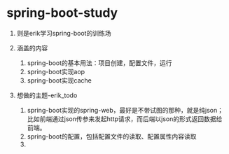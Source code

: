 # spring-boot-study
1.  则是erik学习spring-boot的训练场

2.  涵盖的内容
    1.  spring-boot的基本用法：项目创建，配置文件，运行
    2.  spring-boot实现aop
    3.  spring-boot实现cache
    

3.  想做的主题-erik_todo
    1.  spring-boot实现的spring-web，最好是不带试图的那种，就是纯json；
        比如前端通过json传参来发起http请求，而后端以json的形式返回数据给前端。
    2.  spring-boot的配置，包括配置文件的读取、配置属性内容读取
    3.  